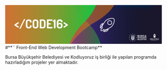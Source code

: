 <img src="./code16.jpg" alt="code16">
#**`</Code16>` Front-End Web Development Bootcamp**

Bursa Büyükşehir Belediyesi ve Kodluyoruz iş birliği ile yapılan programda hazırladığım projeler yer almaktadır.
